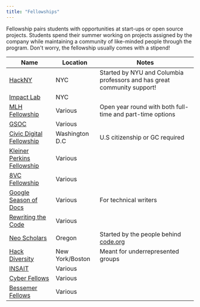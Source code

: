 ```yaml
---
title: "Fellowships"
---
```


Fellowship pairs students with opportunities at start-ups or open source projects. Students spend their summer working on projects assigned by the company while maintaining a community of like-minded people through the program. Don't worry, the fellowship usually comes with a stipend!

| Name                                                                                                      | Location        | Notes                                                                   |
| --------------------------------------------------------------------------------------------------------- | --------------- | ----------------------------------------------------------------------- |
| [HackNY](https://hackny.org/)                                                                             | NYC             | Started by NYU and Columbia professors and has great community support! |
| [Impact Lab](https://www.impactlabs.io/fellowship)                                                        | NYC             |                                                                         |
| [MLH Fellowship](https://fellowship.mlh.io/)                                                              | Various         | Open year round with both full-time and part-time options               |
| [GSOC](https://summerofcode.withgoogle.com/)                                                              | Various         |                                                                         |
| [Civic Digital Fellowship](https://www.codingitforward.com/civic-digital-fellowship)                      | Washington D.C  | U.S citizenship or GC required                                          |
| [Kleiner Perkins Fellowship](https://fellows.kleinerperkins.com/)                                         | Various         |                                                                         |
| [8VC Fellowship](https://www.8vcfellowship.com/)                                                          | Various         |                                                                         |
| [Google Season of Docs](https://developers.google.com/season-of-docs)                                     | Various         | For technical writers                                                   |
| [Rewriting the Code](https://teamrtc.org/signup)                                                          | Various         |                                                                         |
| [Neo Scholars](https://neo.com/scholars#!)                                                                | Oregon          | Started by the people behind [code.org](https://code.org/)              |
| [Hack Diversity](https://www.hackdiversity.com/become-a-fellow)                                           | New York/Boston | Meant for underrepresented groups                                       |
| [INSAIT](https://insait.ai/surf/)                                                                         | Various         |                                                                         |
| [Cyber Fellows](https://engineering.nyu.edu/academics/programs/cybersecurity-ms-online/nyu-cyber-fellows) | Various         |                                                                         |
| [Bessemer Fellows](https://www.bvp.com/bessemer-fellows)                                                  | Various         |                                                                         |

